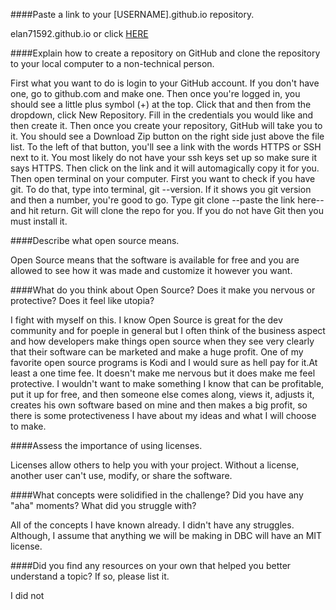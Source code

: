 ####Paste a link to your [USERNAME].github.io repository.

  elan71592.github.io or click [HERE](http://elan71592.github.io)

####Explain how to create a repository on GitHub and clone the repository to your local computer to a non-technical person.

  First what you want to do is login to your GitHub account. If you don't have one, go to github.com and make one. Then once you're logged in, you should see a little plus symbol (+) at the top. Click that and then from the dropdown, click New Repository. Fill in the credentials you would like and then create it. Then once you create your repository, GitHub will take you to it. You should see a Download Zip button on the right side just above the file list. To the left of that button, you'll see a link with the words HTTPS or SSH next to it. You most likely do not have your ssh keys set up so make sure it says HTTPS. Then click on the link and it will automagically copy it for you. Then open terminal on your computer. First you want to check if you have git. To do that, type into terminal, git --version. If it shows you git version and then a number, you're good to go. Type git clone --paste the link here-- and hit return. Git will clone the repo for you. If you do not have Git then you must install it.

####Describe what open source means.

  Open Source means that the software is available for free and you are allowed to see how it was made and customize it however you want.

####What do you think about Open Source? Does it make you nervous or protective? Does it feel like utopia?

  I fight with myself on this. I know Open Source is great for the dev community and for poeple in general but I often think of the business aspect and how developers make things open source when they see very clearly that their software can be marketed and make a huge profit. One of my favorite open source programs is Kodi and I would sure as hell pay for it.At least a one time fee. It doesn't make me nervous but it does make me feel protective. I wouldn't want to make something I know that can be profitable, put it up for free, and then someone else comes along, views it, adjusts it, creates his own software based on mine and then makes a big profit, so there is some protectiveness I have about my ideas and what I will choose to make.

####Assess the importance of using licenses.

  Licenses allow others to help you with your project. Without a license, another user can't use, modify, or share the software.

####What concepts were solidified in the challenge? Did you have any "aha" moments? What did you struggle with?

  All of the concepts I have known already. I didn't have any struggles. Although, I assume that anything we will be making in DBC will have an MIT license.

####Did you find any resources on your own that helped you better understand a topic? If so, please list it.

  I did not